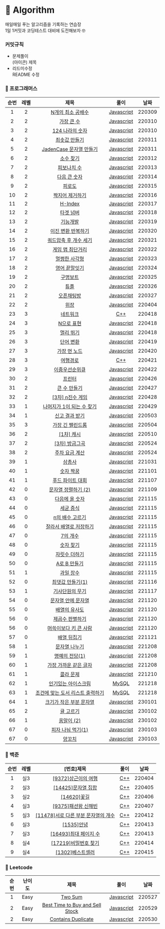 # 📝 Algorithm
매일매일 푸는 알고리즘을 기록하는 연습장<br/>
1일 1커밋과 코딩테스트 대비에 도전해보자 🤓

### 커밋규칙
- 문제풀이<br/>(아이콘) 제목
- 리드미수정<br/> README 수정

### 🌱 프로그래머스
|순번|레벨|제목|풀이|날짜|
|:---:|:---:|:---:|:---:|:---:|
|1|2|[N개의 최소 공배수](https://programmers.co.kr/learn/courses/30/lessons/12953?language=javascript)|[Javascript](https://github.com/JHYOOOOON/DailyAlgorithm/blob/main/programmers/N%EA%B0%9C%EC%9D%98%EC%B5%9C%EC%86%8C%EA%B3%B5%EB%B0%B0%EC%88%98.js)|220309|
|2|2|[가장 큰 수](https://programmers.co.kr/learn/courses/30/lessons/42746?language=javascript)|[Javascript](https://github.com/JHYOOOOON/DailyAlgorithm/blob/main/programmers/%EA%B0%80%EC%9E%A5%ED%81%B0%EC%88%98.js)|220310|
|3|2|[124 나라의 숫자](https://programmers.co.kr/learn/courses/30/lessons/12899)|[Javascript](https://github.com/JHYOOOOON/DailyAlgorithm/blob/main/programmers/124%EB%82%98%EB%9D%BC%EC%9D%98%EC%88%AB%EC%9E%90.js)|220310|
|4|2|[최솟값 만들기](https://programmers.co.kr/learn/courses/30/lessons/12941)|[Javascript](https://github.com/JHYOOOOON/DailyAlgorithm/blob/main/programmers/%EC%B5%9C%EC%86%9F%EA%B0%92%EB%A7%8C%EB%93%A4%EA%B8%B0.js)|220311|
|5|2|[JadenCase 문자열 만들기](https://programmers.co.kr/learn/courses/30/lessons/12951?language=javascript)|[Javascript](https://github.com/JHYOOOOON/DailyAlgorithm/blob/main/programmers/JadenCase%EB%AC%B8%EC%9E%90%EC%97%B4%EB%A7%8C%EB%93%A4%EA%B8%B0.js)|220311|
|6|2|[소수 찾기](https://programmers.co.kr/learn/courses/30/lessons/42839?language=javascript)|[Javascript](https://github.com/JHYOOOOON/DailyAlgorithm/blob/main/programmers/%EC%86%8C%EC%88%98%EC%B0%BE%EA%B8%B0.js)|220312|
|7|2|[피보나치 수](https://programmers.co.kr/learn/courses/30/lessons/12945?language=javascript)|[Javascript](https://github.com/JHYOOOOON/DailyAlgorithm/blob/main/programmers/%ED%94%BC%EB%B3%B4%EB%82%98%EC%B9%98%EC%88%98.js)|220313|
|8|2|[다음 큰 숫자](https://programmers.co.kr/learn/courses/30/lessons/12911?language=javascript)|[Javascript](https://github.com/JHYOOOOON/DailyAlgorithm/blob/768e4c75a505ede57075e77fe4520610a9fc821d/programmers/%EB%8B%A4%EC%9D%8C%ED%81%B0%EC%88%AB%EC%9E%90.js)|220314|
|9|2|[피로도](https://programmers.co.kr/learn/courses/30/lessons/87946)|[Javascript](https://github.com/JHYOOOOON/DailyAlgorithm/blob/422e4d64b6d893038609a6f24a61f77fb5ebcd7b/programmers/%ED%94%BC%EB%A1%9C%EB%8F%84.js)|220315|
|10|2|[짝지어 제거하기](https://programmers.co.kr/learn/courses/30/lessons/12973)|[Javascript](https://github.com/JHYOOOOON/DailyAlgorithm/blob/main/programmers/%EC%A7%9D%EC%A7%80%EC%96%B4%EC%A0%9C%EA%B1%B0%ED%95%98%EA%B8%B0.js)|220316|
|11|2|[H-Index](https://programmers.co.kr/learn/courses/30/lessons/42747?language=javascript)|[Javascript](https://github.com/JHYOOOOON/DailyAlgorithm/blob/main/programmers/H-index.js)|220317|
|12|2|[타겟 넘버](https://programmers.co.kr/learn/courses/30/lessons/43165)|[Javascript](https://github.com/JHYOOOOON/DailyAlgorithm/blob/main/programmers/%ED%83%80%EA%B2%9F%EB%84%98%EB%B2%84.js)|220318|
|13|2|[기능개발](https://programmers.co.kr/learn/courses/30/lessons/42586?language=javascript)|[Javascript](https://github.com/JHYOOOOON/DailyAlgorithm/blob/main/programmers/%EA%B8%B0%EB%8A%A5%EA%B0%9C%EB%B0%9C.js)|220319|
|14|2|[이진 변환 반복하기](https://programmers.co.kr/learn/courses/30/lessons/70129?language=javascript)|[Javascript](https://github.com/JHYOOOOON/DailyAlgorithm/blob/main/programmers/%EC%9D%B4%EC%A7%84%EB%B3%80%ED%99%98%EB%B0%98%EB%B3%B5%ED%95%98%EA%B8%B0.js)|220320|
|15|2|[쿼드압축 후 개수 세기](https://programmers.co.kr/learn/courses/30/lessons/68936?language=javascript)|[Javascript](https://github.com/JHYOOOOON/DailyAlgorithm/blob/main/programmers/%EC%BF%BC%EB%93%9C%EC%95%95%EC%B6%95%ED%9B%84%EA%B0%9C%EC%88%98%EC%84%B8%EA%B8%B0.js)|220321|
|16|2|[게임 맵 최단거리](https://programmers.co.kr/learn/courses/30/lessons/1844?language=javascript)|[Javascript](https://github.com/JHYOOOOON/DailyAlgorithm/blob/main/programmers/%EA%B2%8C%EC%9E%84%EB%A7%B5%EC%B5%9C%EB%8B%A8%EA%B1%B0%EB%A6%AC.js)|220322|
|17|2|[멀쩡한 사각형](https://programmers.co.kr/learn/courses/30/lessons/62048)|[Javascript](https://github.com/JHYOOOOON/DailyAlgorithm/blob/main/programmers/%EB%A9%80%EC%A9%A1%ED%95%9C%EC%82%AC%EA%B0%81%ED%98%95.js)|220323|
|18|2|[영어 끝말잇기](https://programmers.co.kr/learn/courses/30/lessons/12981)|[Javascript](https://github.com/JHYOOOOON/DailyAlgorithm/blob/main/programmers/%EC%98%81%EC%96%B4%EB%81%9D%EB%A7%90%EC%9E%87%EA%B8%B0.js)|220324|
|19|2|[구명보트](https://programmers.co.kr/learn/courses/30/lessons/42885?language=javascript)|[Javascript](https://github.com/JHYOOOOON/DailyAlgorithm/blob/main/programmers/%EA%B5%AC%EB%AA%85%EB%B3%B4%ED%8A%B8.js)|220325|
|20|2|[튜플](https://programmers.co.kr/learn/courses/30/lessons/64065?language=javascript)|[Javascript](https://github.com/JHYOOOOON/DailyAlgorithm/blob/main/programmers/%ED%8A%9C%ED%94%8C.js)|220326|
|21|2|[오픈채팅방](https://programmers.co.kr/learn/courses/30/lessons/42888?language=javascript)|[Javascript](https://github.com/JHYOOOOON/DailyAlgorithm/blob/main/programmers/%EC%98%A4%ED%94%88%EC%B1%84%ED%8C%85%EB%B0%A9.js)|220327|
|22|2|[위장](https://programmers.co.kr/learn/courses/30/lessons/42578?language=javascript)|[Javascript](https://github.com/JHYOOOOON/DailyAlgorithm/blob/main/programmers/%EC%9C%84%EC%9E%A5.js)|220404|
|23|3|[네트워크](https://programmers.co.kr/learn/courses/30/lessons/43162)|[C++](https://github.com/JHYOOOOON/DailyAlgorithm/blob/main/programmers/%EB%84%A4%ED%8A%B8%EC%9B%8C%ED%81%AC.cpp)|220418|
|24|3|[N으로 표현](https://programmers.co.kr/learn/courses/30/lessons/42895?language=javascript)|[Javascript](https://github.com/JHYOOOOON/DailyAlgorithm/blob/main/programmers/N%EC%9C%BC%EB%A1%9C%ED%91%9C%ED%98%84.js)|220418|
|25|3|[멀리 뛰기](https://programmers.co.kr/learn/courses/30/lessons/12914?language=javascript)|[Javascript](https://github.com/JHYOOOOON/DailyAlgorithm/blob/main/programmers/%EB%A9%80%EB%A6%AC%EB%9B%B0%EA%B8%B0.js)|220418|
|26|3|[단어 변환](https://programmers.co.kr/learn/courses/30/lessons/43163?language=javascript)|[Javascript](https://github.com/JHYOOOOON/DailyAlgorithm/blob/main/programmers/%EB%8B%A8%EC%96%B4%EB%B3%80%ED%99%98.js)|220419|
|27|3|[가장 먼 노드](https://programmers.co.kr/learn/courses/30/lessons/49189)|[Javascript](https://github.com/JHYOOOOON/DailyAlgorithm/blob/main/programmers/%EA%B0%80%EC%9E%A5%EB%A8%BC%EB%85%B8%EB%93%9C.js)|220420|
|28|3|[여행경로](https://programmers.co.kr/learn/courses/30/lessons/43164)|[C++](https://github.com/JHYOOOOON/DailyAlgorithm/blob/main/programmers/%EC%97%AC%ED%96%89%EA%B2%BD%EB%A1%9C.cpp)|220421|
|29|3|[이중우선순위큐](https://programmers.co.kr/learn/courses/30/lessons/42628?language=javascript)|[Javascript](https://github.com/JHYOOOOON/DailyAlgorithm/blob/main/programmers/%EC%9D%B4%EC%A4%91%EC%9A%B0%EC%84%A0%EC%88%9C%EC%9C%84%ED%81%90.js)|220422|
|30|2|[프린터](https://programmers.co.kr/learn/courses/30/lessons/42587?language=javascript)|[Javascript](https://github.com/JHYOOOOON/Algorithm/blob/main/programmers/%ED%94%84%EB%A6%B0%ED%84%B0.js)|220426|
|31|2|[큰 수 만들기](https://programmers.co.kr/learn/courses/30/lessons/42883)|[Javascript](https://github.com/JHYOOOOON/Algorithm/blob/main/programmers/%ED%81%B0%EC%88%98%EB%A7%8C%EB%93%A4%EA%B8%B0.cpp)|220427|
|32|2|[[3차] n진수 게임](https://programmers.co.kr/learn/courses/30/lessons/17687)|[Javascript](https://github.com/JHYOOOOON/Algorithm/blob/main/programmers/N%EC%A7%84%EC%88%98%EA%B2%8C%EC%9E%84.js)|220428|
|33|1|[나머지가 1이 되는 수 찾기](https://programmers.co.kr/learn/courses/30/lessons/87389)|[Javascript](https://github.com/JHYOOOOON/Algorithm/blob/main/programmers/%EB%82%98%EB%A8%B8%EC%A7%80%EA%B0%801%EC%9D%B4%EB%90%98%EB%8A%94%EC%88%98%EC%B0%BE%EA%B8%B0.js)|220429|
|34|1|[신고 결과 받기](https://programmers.co.kr/learn/courses/30/lessons/92334)|[Javascript](https://github.com/JHYOOOOON/Algorithm/blob/main/programmers/%EC%8B%A0%EA%B3%A0%EA%B2%B0%EA%B3%BC%EB%B0%9B%EA%B8%B0.js)|220503|
|35|3|[가장 긴 팰린드롬](https://programmers.co.kr/learn/courses/30/lessons/12904)|[Javascript](https://github.com/JHYOOOOON/Algorithm/blob/main/programmers/%EA%B0%80%EC%9E%A5%EA%B8%B4%ED%8C%B0%EB%A6%B0%EB%93%9C%EB%A1%AC.js)|220504|
|36|2|[[1차] 캐시](https://programmers.co.kr/learn/courses/30/lessons/17680?language=javascript)|[Javascript](https://github.com/JHYOOOOON/Algorithm/blob/main/programmers/%5B1%EC%B0%A8%5D%EC%BA%90%EC%8B%9C.js)|220510|
|37|2|[[3차] 방금그곡](https://programmers.co.kr/learn/courses/30/lessons/17683#)|[Javascript](https://github.com/JHYOOOOON/Algorithm/blob/main/programmers/%5B3%EC%B0%A8%5D%20%EB%B0%A9%EA%B8%88%EA%B7%B8%EA%B3%A1.js)|220524|
|38|2|[주차 요금 계산](https://programmers.co.kr/learn/courses/30/lessons/92341)|[Javascript](https://github.com/JHYOOOOON/Algorithm/blob/main/programmers/%EC%A3%BC%EC%B0%A8%20%EC%9A%94%EA%B8%88%20%EA%B3%84%EC%82%B0.js)|220524|
|39|1|[삼총사](https://school.programmers.co.kr/learn/courses/30/lessons/131705)|[Javascript](https://github.com/JHYOOOOON/Algorithm/blob/main/programmers/%EC%82%BC%EC%B4%9D%EC%82%AC.js)|221031|
|40|1|[숫자 짝꿍](https://school.programmers.co.kr/learn/courses/30/lessons/131128)|[Javascript](https://github.com/JHYOOOOON/Algorithm/blob/main/programmers/%EC%88%AB%EC%9E%90%EC%A7%9D%EA%BF%8D.js)|221101|
|41|1|[푸드 파이트 대회](https://school.programmers.co.kr/learn/courses/30/lessons/134240)|[Javascript](https://github.com/JHYOOOOON/Algorithm/commit/977de2381ee88ac150ee6926376cc8036f9557ad#diff-5e4a0fa336cdbfb49b279d28159f5bb28f599f2b6799a85fb9979af5ed83a5bd)|221107|
|42|0|[문자열 정렬하기 (2)](https://school.programmers.co.kr/learn/courses/30/lessons/120911)|[Javascript](https://github.com/JHYOOOOON/Algorithm/commit/c16d75825e3e948ea73525d4c1db15b904a4c2a9)|221109|
|43|0|[다음에 올 숫자](https://school.programmers.co.kr/learn/courses/30/lessons/120924)|[Javascript](https://github.com/JHYOOOOON/Algorithm/commit/807757aea6239c8784fca121a001904eb4349855)|221115|
|44|0|[세균 증식](https://school.programmers.co.kr/learn/courses/30/lessons/120910)|[Javascript](https://github.com/JHYOOOOON/Algorithm/commit/e0719a3b62f34a984d79ef00eed938170e826439)|221115|
|45|0|[n의 배수 고르기](https://school.programmers.co.kr/learn/courses/30/lessons/120905)|[Javascript](https://github.com/JHYOOOOON/Algorithm/commit/d5d482f79c5ef4328c3b7ea850e8605d7a8494e6)|221115|
|46|0|[잘라서 배열로 저장하기](https://school.programmers.co.kr/learn/courses/30/lessons/120913)|[Javascript](https://github.com/JHYOOOOON/Algorithm/commit/5cdf5e19910950f2736b0610cd023fe965cc009b)|221115|
|47|0|[7의 개수](https://school.programmers.co.kr/learn/courses/30/lessons/120912)|[Javascript](https://github.com/JHYOOOOON/Algorithm/commit/3d632f7b0533efe803d2baec8f40d6e5e64bb83b)|221115|
|48|0|[숫자 찾기](https://school.programmers.co.kr/learn/courses/30/lessons/120904)|[Javascript](https://github.com/JHYOOOOON/Algorithm/commit/6454a8d6bc3e3bb5036dd91489cf89f482c14812)|221115|
|49|0|[자릿수 더하기](https://school.programmers.co.kr/learn/courses/30/lessons/120906)|[Javascript](https://github.com/JHYOOOOON/Algorithm/commit/0b182fd3ca17f46948289032869bf1bb1c3aaf60)|221115|
|50|0|[A로 B 만들기](https://school.programmers.co.kr/learn/courses/30/lessons/120886)|[Javascript](https://github.com/JHYOOOOON/Algorithm/commit/a2ad10a2d0ff699d46e2ca36289912956b3c72ed)|221115|
|51|1|[과일 장수](https://school.programmers.co.kr/learn/courses/30/lessons/135808)|[Javascript](https://github.com/JHYOOOOON/Algorithm/commit/0797f4198cf18eb9b7410c3af843ae6118c3a1b3)|221115|
|52|0|[최댓값 만들기(1)](https://school.programmers.co.kr/learn/courses/30/lessons/120847)|[Javascript](https://github.com/JHYOOOOON/Algorithm/commit/3d657f3e4d29db70585a870e634a741586240155)|221116|
|53|1|[기사단원의 무기](https://school.programmers.co.kr/learn/courses/30/lessons/136798)|[Javascript](https://github.com/JHYOOOOON/Algorithm/commit/dfaaf663ad9f3abe3e3ba72d7c9c352fff98cf0c)|221117|
|54|0|[문자열 안에 문자열](https://school.programmers.co.kr/learn/courses/30/lessons/120908)|[Javascript](https://github.com/JHYOOOOON/Algorithm/commit/1ced976ca77f6d68062d40d888ca22bb1970191c)|221120|
|55|0|[배열의 유사도](https://school.programmers.co.kr/learn/courses/30/lessons/120903)|[Javascript](https://github.com/JHYOOOOON/Algorithm/commit/aacda5563714efef7daf2fb4153468bcfa3076c1)|221120|
|56|0|[제곱수 판별하기](https://school.programmers.co.kr/learn/courses/30/lessons/120909)|[Javascript](https://github.com/JHYOOOOON/Algorithm/commit/59a2fd8361828ba5168458c924618f26a3178660)|221120|
|56|0|[머쓱이보다 키 큰 사람](https://school.programmers.co.kr/learn/courses/30/lessons/120585)|[Javascript](https://github.com/JHYOOOOON/Algorithm/commit/75c9a94407443ee3cddb04bd132a147d528a5808)|221120|
|57|0|[배열 뒤집기](https://school.programmers.co.kr/learn/courses/30/lessons/120821)|[Javascript](https://github.com/JHYOOOOON/Algorithm/commit/5c336ed028385ebfebe2ce6112da993cdd25dc60)|221121|
|58|1|[문자열 나누기](https://school.programmers.co.kr/learn/courses/30/lessons/140108)|[Javascript](https://github.com/JHYOOOOON/Algorithm/commit/e26ab454aa09074d48fce6f6caff42560a6b1679g)|221208|
|59|1|[명예의 전당(1)](https://school.programmers.co.kr/learn/courses/30/lessons/138477)|[Javascript](https://github.com/JHYOOOOON/Algorithm/commit/45e368d59f2688004bb48f9b142d6538a523691f)|221208|
|60|1|[가장 가까운 같은 글자](https://school.programmers.co.kr/learn/courses/30/lessons/142086)|[Javascript](https://github.com/JHYOOOOON/Algorithm/commit/706ee9f129ece91c927bd9926fc05cc014ab7d6c)|221208|
|61|1|[콜라 문제](https://school.programmers.co.kr/learn/courses/30/lessons/132267)|[Javascript](https://github.com/JHYOOOOON/Algorithm/commit/924cfaa3522720f8f88ed2370c253addf36cd36a)|221210|
|62|1|[인기있는 아이스크림](https://school.programmers.co.kr/learn/courses/30/lessons/133024)|[MySQL](https://github.com/JHYOOOOON/Algorithm/commit/01b4f2bab31d7ff138adf28b05d599559d2ef5b1)|221218|
|63|1|[조건에 맞는 도서 리스트 출력하기](https://school.programmers.co.kr/learn/courses/30/lessons/144853)|[MySQL](https://github.com/JHYOOOOON/Algorithm/commit/80ba033084d2d3de377720fa059073848bb191bc)|221218|
|64|1|[크기가 작은 부분 문자열](https://school.programmers.co.kr/learn/courses/30/lessons/147355)|[Javascript](https://github.com/JHYOOOOON/Algorithm/commit/6eca6223e2998c8e30c38afa160038c09321093b)|230101|
|65|2|[귤 고르기](https://school.programmers.co.kr/learn/courses/30/lessons/138476)|[Javascript](https://github.com/JHYOOOOON/Algorithm/commit/9f79fdd3c4b77288dd561c886bb63f7654604f0e)|230102|
|66|1|[옹알이 (2)](https://school.programmers.co.kr/learn/courses/30/lessons/133499)|[Javascript](https://github.com/JHYOOOOON/Algorithm/commit/e09d95115f5e5d0c7a174cb9b45caeb1bddb91e4)|230102|
|67|0|[피자 나눠 먹기(1)](https://school.programmers.co.kr/learn/courses/30/lessons/120814)|[Javascript](https://github.com/JHYOOOOON/Algorithm/blob/main/programmers/%ED%94%BC%EC%9E%90%EB%82%98%EB%88%A0%EB%A8%B9%EA%B8%B0(1).js)|230103|
|67|0|[양꼬치](https://school.programmers.co.kr/learn/courses/30/lessons/120830)|[Javascript](https://github.com/JHYOOOOON/Algorithm/commit/09994fd55248e0a9ac49f060634e89e1251d85a9)|230103|

### 🌊 백준
|순번|레벨|[번호]제목|풀이|날짜|
|:---:|:---:|:---:|:---:|:---:|
|1|실3|[[9372]상근이의 여행](https://www.acmicpc.net/problem/9372)|[C++](https://github.com/JHYOOOOON/DailyAlgorithm/blob/main/boj/%EC%83%81%EA%B7%BC%EC%9D%B4%EC%9D%98%EC%97%AC%ED%96%89.cpp)|220404|
|2|실3|[[14425]문자열 집합](https://www.acmicpc.net/problem/14425)|[C++](https://github.com/JHYOOOOON/DailyAlgorithm/blob/main/boj/14425.cpp)|220405|
|3|실2|[[14620]꽃길](https://www.acmicpc.net/problem/14620)|[C++](https://github.com/JHYOOOOON/DailyAlgorithm/blob/main/boj/14620.cpp)|220406|
|4|실3|[[9375]패션왕 신해빈](https://www.acmicpc.net/problem/9375)|[C++](https://github.com/JHYOOOOON/DailyAlgorithm/blob/main/boj/9375.cpp)|220407|
|5|실3|[[11478]서로 다른 부분 문자열의 개수](https://www.acmicpc.net/problem/11478)|[C++](https://github.com/JHYOOOOON/DailyAlgorithm/blob/main/boj/11478.cpp)|220412|
|6|실3|[[1535]안녕](https://www.acmicpc.net/problem/1535)|[C++](https://github.com/JHYOOOOON/DailyAlgorithm/blob/main/boj/1535.cpp)|220413|
|7|실3|[[16493]최대 페이지 수](https://www.acmicpc.net/problem/16493)|[C++](https://github.com/JHYOOOOON/DailyAlgorithm/blob/main/boj/16493.cpp)|220413|
|8|실4|[[17219]비밀번호 찾기](https://www.acmicpc.net/problem/17219)|[C++](https://github.com/JHYOOOOON/DailyAlgorithm/blob/main/boj/17219.cpp)|220414|
|9|실4|[[1302]베스트셀러](https://www.acmicpc.net/problem/1302)|[C++](https://github.com/JHYOOOOON/DailyAlgorithm/blob/main/boj/1302.cpp)|220415|

### 🌟 Leetcode
|순번|난이도|제목|풀이|날짜|
|:---:|:---:|:---:|:---:|:---:|
|1|Easy|[Two Sum](https://leetcode.com/problems/two-sum/submissions/)|[Javascript](https://github.com/JHYOOOOON/Algorithm/blob/main/leetcode/TwoSum.js)|220527|
|2|Easy|[Best Time to Buy and Sell Stock](https://leetcode.com/problems/best-time-to-buy-and-sell-stock/)|[Javascript](https://github.com/JHYOOOOON/Algorithm/blob/main/leetcode/121.js)|220529|
|2|Easy|[Contains Duplicate](https://leetcode.com/problems/contains-duplicate/)|[Javascript](https://github.com/JHYOOOOON/Algorithm/blob/main/leetcode/217.js)|220530|